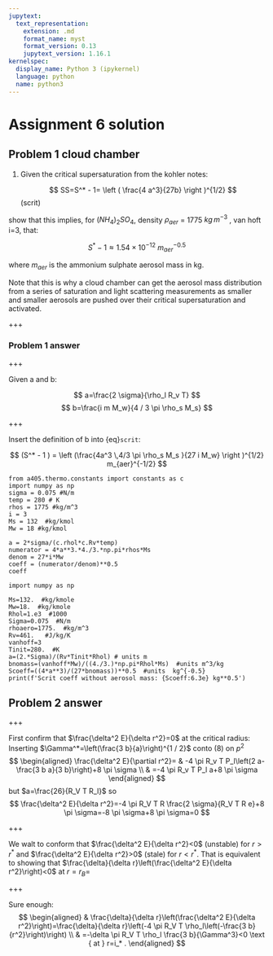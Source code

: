 ```yaml
---
jupytext:
  text_representation:
    extension: .md
    format_name: myst
    format_version: 0.13
    jupytext_version: 1.16.1
kernelspec:
  display_name: Python 3 (ipykernel)
  language: python
  name: python3
---
```


# Assignment 6 solution

## Problem 1 cloud chamber

1. Given the critical supersaturation from the kohler notes:

    $$
    SS=S^* - 1= \left ( \frac{4 a^3}{27b} \right )^{1/2}
    $$(scrit)

show that this implies, for $(NH_4)_2 SO_4$, density $\rho_{aer}$ = 1775
${kg}\,{m^{-3}}$ , van hoft i=3, that:

 $$
S^* -1 \approx 1.54 \times 10^{-12}~ m_{aer}^{-0.5}
 $$

where $m_{aer}$ is the ammonium sulphate aerosol mass in kg.

Note that this is why a cloud chamber can get the aerosol mass distribution from a series of
saturation and light scattering measurements as smaller and smaller aerosols are pushed over
their critical supersaturation and activated.

+++

### Problem 1 answer

+++

Given a and b:

$$
a=\frac{2 \sigma}{\rho_l R_v T}
$$
$$
b=\frac{i m M_w}{4 / 3 \pi \rho_s M_s}
$$

+++

Insert the definition of b into {eq}`scrit`:

$$
(S^* - 1 ) = \left (\frac{4a^3 \,4/3 \pi \rho_s M_s }{27 i M_w} \right )^{1/2}  m_{aer}^{-1/2}
$$

```{code-cell} ipython3
from a405.thermo.constants import constants as c
import numpy as np
sigma = 0.075 #N/m
temp = 280 # K
rhos = 1775 #kg/m^3
i = 3
Ms = 132  #kg/kmol
Mw = 18 #kg/kmol

a = 2*sigma/(c.rhol*c.Rv*temp)
numerator = 4*a**3.*4./3.*np.pi*rhos*Ms
denom = 27*i*Mw
coeff = (numerator/denom)**0.5
coeff
```

```{code-cell} ipython3
import numpy as np

Ms=132.  #kg/kmole
Mw=18.  #kg/kmole
Rhol=1.e3  #1000
Sigma=0.075  #N/m
rhoaero=1775.  #kg/m^3
Rv=461.   #J/kg/K
vanhoff=3
Tinit=280.  #K
a=(2.*Sigma)/(Rv*Tinit*Rhol) # units m
bnomass=(vanhoff*Mw)/((4./3.)*np.pi*Rhol*Ms)  #units m^3/kg
Scoeff=((4*a**3)/(27*bnomass))**0.5  #units  kg^{-0.5}
print(f'Scrit coeff without aerosol mass: {Scoeff:6.3e} kg**0.5')
```

## Problem 2 answer

+++

 First confirm that $\frac{\delta^2 E}{\delta r^2}=0$ at the critical radius:
Inserting $\Gamma^*=\left(\frac{3 b}{a}\right)^{1 / 2}$ conto (8) on $p^2$
$$
\begin{aligned}
\frac{\delta^2 E}{\partial r^2}= & -4 \pi R_v T P_l\left(2 a-\frac{3 b a}{3 b}\right)+8 \pi \sigma \\
& =-4 \pi R_v T P_l a+8 \pi \sigma
\end{aligned}
$$
but $a=\frac{26}{R_V T R_l}$ so
$$
\frac{\delta^2 E}{\delta r^2}=-4 \pi R_V T R \frac{2 \sigma}{R_V T R e}+8 \pi \sigma=-8 \pi \sigma+8 \pi \sigma=0
$$

+++

We walt to conform that $\frac{\delta^2 E}{\delta r^2}<0$ (unstable) for $r>r^*$ and $\frac{\delta^2 E}{\delta r^2}>0$ (stale)
for $r<r^*$.
That is equivalent to showing that $\frac{\delta}{\delta r}\left(\frac{\delta^2 E}{\delta r^2}\right)<0$ at $r=r_B=$

+++

Sure enough:
$$
\begin{aligned}
& \frac{\delta}{\delta r}\left(\frac{\delta^2 E}{\delta r^2}\right)=\frac{\delta}{\delta r}\left(-4 \pi R_V T \rho_l\left(-\frac{3 b}{r^2}\right)\right) \\
& =-\delta \pi R_V T \rho_l \frac{3 b}{\Gamma^3}<0 \text { at } r=i_* .
\end{aligned}
$$
